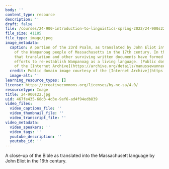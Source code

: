 ```yaml
---
body: ''
content_type: resource
description: ''
draft: false
file: /courses/24-900-introduction-to-linguistics-spring-2022/24-900s22.jpg
file_size: 41185
file_type: image/jpeg
image_metadata:
  caption: A portion of the 23rd Psalm, as translated by John Eliot into the language
    of the Wampanoag people of Massachusetts in the 17th century. In the 21st century,
    that translation and other surviving written documents have formed the basis for
    efforts to re-establish Wampanoag as a living language. (Public domain image courtesy
    of the [Internet Archive](https://archive.org/details/mamussewunneetup00elio/page/n521/mode/2up).)
  credit: Public domain image courtesy of the [Internet Archive](https://archive.org/details/mamussewunneetup00elio/page/n521/mode/2up).
  image-alt: ''
learning_resource_types: []
license: https://creativecommons.org/licenses/by-nc-sa/4.0/
resourcetype: Image
title: 24-900s22.jpg
uid: 467fe435-68d3-4d3e-9ef6-ad4f94edb839
video_files:
  video_captions_file: ''
  video_thumbnail_file: ''
  video_transcript_file: ''
video_metadata:
  video_speakers: ''
  video_tags: ''
  youtube_description: ''
  youtube_id: ''
---
```

A close-up of the Bible as translated into the Massachusett language by John Eliot in the 16th century.
